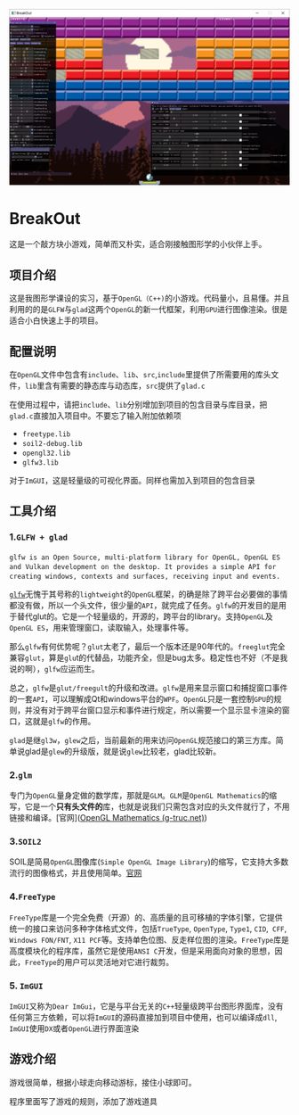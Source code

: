 ![img](/README.assets/%N66B34_U_@IX7U}471DH.png)

# BreakOut

这是一个敲方块小游戏，简单而又朴实，适合刚接触图形学的小伙伴上手。

## 项目介绍

​	这是我图形学课设的实习，基于`OpenGL（C++)`的小游戏。代码量小，且易懂。并且利用的的是`GLFW`与`glad`这两个`OpenGL`的新一代框架，利用`GPU`进行图像渲染。很是适合小白快速上手的项目。

## 配置说明

在`OpenGL`文件中包含有`include`、`lib`、`src`,`include`里提供了所需要用的库头文件，`lib`里含有需要的静态库与动态库，`src`提供了`glad.c`

在使用过程中，请把`include`、`lib`分别增加到项目的包含目录与库目录，把`glad.c`直接加入项目中。不要忘了输入附加依赖项

+   `freetype.lib`
+   `soil2-debug.lib`
+   `opengl32.lib`
+   `glfw3.lib`

对于`ImGUI`，这是轻量级的可视化界面。同样也需加入到项目的包含目录

## 工具介绍

### 1.`GLFW + glad`

`glfw is an Open Source, multi-platform library for OpenGL, OpenGL ES and Vulkan development on the desktop. It provides a simple API for creating windows, contexts and surfaces, receiving input and events.`

[`glfw`](https://www.glfw.org/)无愧于其号称的`lightweight`的`OpenGL`框架，的确是除了跨平台必要做的事情都没有做，所以一个头文件，很少量的`API`，就完成了任务。`glfw`的开发目的是用于替代glut的。它是一个轻量级的，开源的，跨平台的library。支持`OpenGL`及`OpenGL ES`，用来管理窗口，读取输入，处理事件等。

那么`glfw`有何优势呢？`glut`太老了，最后一个版本还是90年代的。`freeglut`完全兼容`glut`，算是`glu`t的代替品，功能齐全，但是bug太多。稳定性也不好（不是我说的啊），`glfw`应运而生。

总之，`glfw`是`glut/freegult`的升级和改进。`glfw`是用来显示窗口和捕捉窗口事件的一套`API`，可以理解成Qt和windows平台的`WPF`。`OpenGL`只是一套控制`GPU`的规则，并没有对于跨平台窗口显示和事件进行规定，所以需要一个显示显卡渲染的窗口，这就是`glfw`的作用。

`glad`是继`gl3w`，`glew`之后，当前最新的用来访问`OpenGL`规范接口的第三方库。简单说glad是`glew`的升级版，就是说`glew`比较老，glad比较新。

### 2.`glm`

专门为`OpenGL`量身定做的数学库，那就是`GLM`。`GLM`是`OpenGL Mathematics`的缩写，它是一个**只有头文件的**库，也就是说我们只需包含对应的头文件就行了，不用链接和编译。[官网]([OpenGL Mathematics (g-truc.net)](https://glm.g-truc.net/0.9.8/index.html))

### 3.`SOIL2`

SOIL是简易`OpenGL`图像库(`Simple OpenGL Image Library`)的缩写，它支持大多数流行的图像格式，并且使用简单。[官网](http://www.lonesock.net/soil.html)

### 4.`FreeType`

`FreeType`库是一个完全免费（开源）的、高质量的且可移植的字体引擎，它提供统一的接口来访问多种字体格式文件，包括`TrueType`, `OpenType`, `Type1`, `CID`,` CFF`, `Windows FON/FNT`, `X11 PCF`等。支持单色位图、反走样位图的渲染。`FreeType`库是高度模块化的程序库，虽然它是使用`ANSI C`开发，但是采用面向对象的思想，因此，`FreeType`的用户可以灵活地对它进行裁剪。

### 5. `ImGUI`

`ImGUI`又称为`Dear ImGui`，它是与平台无关的`C++`轻量级跨平台图形界面库，没有任何第三方依赖，可以将`ImGUI`的源码直接加到项目中使用，也可以编译成`dll`, `ImGUI`使用`DX`或者`OpenGL`进行界面渲染

## 游戏介绍

游戏很简单，根据小球走向移动游标，接住小球即可。

程序里面写了游戏的规则，添加了游戏道具

